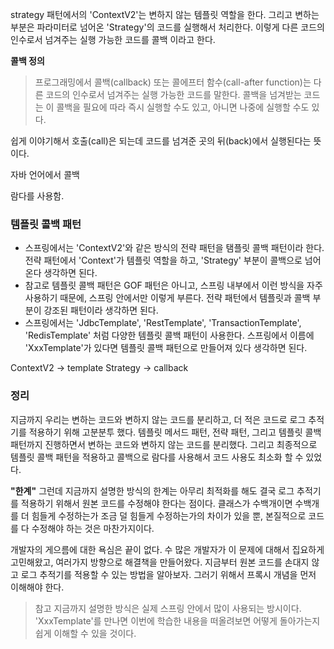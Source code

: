 strategy 패턴에서의 'ContextV2'는 변하지 않는 템플릿 역할을 한다.
그리고 변하는 부분은 파라미터로 넘어온 'Strategy'의 코드를 실행해서 처리한다.
이렇게 다른 코드의 인수로서 넘겨주는 실행 가능한 코드를 콜백 이라고 한다.

**콜백 정의**
> 프로그래밍에서 콜백(callback) 또는 콜에프터 함수(call-after function)는 다른 코드의 인수로서 넘겨주는 실행 가능한 코드를 말한다.
콜백을 넘겨받는 코드는 이 콜백을 필요에 따라 즉시 실행할 수도 있고, 아니면 나중에 실행할 수도 있다. 


쉽게 이야기해서 호출(call)은 되는데 코드를 넘겨준 곳의 뒤(back)에서 실행된다는 뜻이다.

자바 언어에서 콜백

람다를 사용함.


### 템플릿 콜백 패턴
- 스프링에서는 'ContextV2'와 같은 방식의 전략 패턴을 탬플릿 콜백 패턴이라 한다.
전략 패턴에서 'Context'가 템플릿 역할을 하고, 'Strategy' 부분이 콜백으로 넘어온다 생각하면 된다.
- 참고로 템플릿 콜백 패턴은 GOF 패턴은 아니고, 스프링 내부에서 이런 방식을 자주 사용하기 때문에, 스프링 안에서만 이렇게 부른다.
전략 패턴에서 템플릿과 콜백 부분이 강조된 패턴이라 생각하면 된다.
- 스프링에서는 'JdbcTemplate', 'RestTemplate', 'TransactionTemplate', 'RedisTemplate' 처럼 다양한 템플릿 콜백  패턴이 사용한다.
스프링에서 이름에 'XxxTemplate'가 있다면 템플릿 콜백 패턴으로 만들어져 있다 생각하면 된다.


ContextV2 -> template
Strategy -> callback


### 정리
지금까지 우리는 변하는 코드와 변하지 않는 코드를 분리하고, 더 적은 코드로 로그 추적기를 적용하기 위해 고분분투 했다.
템플릿 메서드 패턴, 전략 패턴, 그리고 템플릿 콜백 패턴까지 진행하면서 변하는 코드와 변하지 않는 코드를 분리했다.
그리고 최종적으로 템플릿 콜백 패턴을 적용하고 콜백으로 람다를 사용해서 코드 사용도 최소화 할 수 있었다.

**"한계"**
그런데 지금까지 설명한 방식의 한계는 아무리 최적화를 해도 결국 로그 추적기를 적용하기 위해서 원본 코드를 수정해야 한다는 점이다.
클래스가 수백개이면 수백개를 더 힘들게 수정하는가 조금 덜 힘들게 수정하는가의 차이가 있을 뿐, 본질적으로 코드를 다 수정해야 하는 것은 마찬가지이다.

개발자의 게으름에 대한 욕심은 끝이 없다. 
수 많은 개발자가 이 문제에 대해서 집요하게 고민해왔고, 여러가지 방향으로 해결책을 만들어왔다.
지금부터 원본 코드를 손대지 않고 로그 추적기를 적용할 수 있는 방법을 알아보자. 그러기 위해서 프록시 개념을 먼저 이해해야 한다.

> 참고
> 지금까지 설명한 방식은 실제 스프링 안에서 많이 사용되는 방시이다. 'XxxTemplate'를 만나면 이번에 학습한 내용을 떠올려보면 어떻게 돌아가는지 쉽게 이해할 수 있을 것이다.

